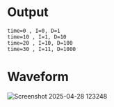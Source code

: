 # Output 
```
time=0 , I=0, D=1
time=10 , I=1, D=10
time=20 , I=10, D=100
time=30 , I=11, D=1000
```

# Waveform

![Screenshot 2025-04-28 123248](https://github.com/user-attachments/assets/a37857b9-c6e1-4c37-bf5d-8fca11f2f57b)
